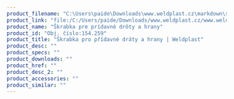 ```yaml
---
product_filename: "C:\Users\paide\Downloads\www.weldplast.cz\markdown\skrabka-pro-pridavne-draty-a-hrany.md"
product_link: "file:/C:/Users/paide/Downloads/www.weldplast.cz/www.weldplast.cz/sk/skrabka-pro-pridavne-draty-a-hrany"
product_name: "Škrabka pre prídavné drôty a hrany"
product_id: "Obj. číslo:154.259"
product_title: "Škrabka pro přídavné dráty a hrany | Weldplast"
product_desc: ""
product_specs: ""
product_downloads: ""
product_href: ""
product_desc_2: ""
product_accessories: ""
product_similar: ""
---
```

